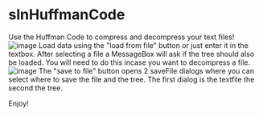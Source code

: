 # slnHuffmanCode
Use the Huffman Code to compress and decompress your text files!
![image](https://user-images.githubusercontent.com/113838545/201301979-30bf8b27-d8e7-451a-a68b-9cf3f3feed7e.png)
Load data using the "load from file" button or just enter it in the textbox. After selecting a file a MessageBox will ask if the tree should also be loaded. You will need to do this incase you want to decompress a file.
![image](https://user-images.githubusercontent.com/113838545/201302882-03ed789a-fc1b-4237-a84e-065f3c582d07.png)
The "save to file" button opens 2 saveFile dialogs where you can select where to save the file and the tree. The first dialog is the textfile the second the tree.

Enjoy!
